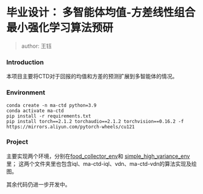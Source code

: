 # 毕业设计： 多智能体均值-方差线性组合最小强化学习算法预研

> author: 王钰

### Introduction

本项目主要将CTD对于回报的均值和方差的预测扩展到多智能体的情况。

### Environment

````
conda create -n ma-ctd python=3.9
conda activate ma-ctd
pip install -r requirements.txt
pip install torch==2.1.2 torchaudio==2.1.2 torchvision==0.16.2 -f https://mirrors.aliyun.com/pytorch-wheels/cu121
````


### Project

主要实现两个环境，分别在[food_collector_env](food_collector_env)和
[simple_high_variance_env](simple_high_variance_env)里；
这两个文件夹里也包含iql、ma-ctd-iql、vdn、ma-ctd-vdn的算法实现及绘图。

其余代码仍进一步开发中。


